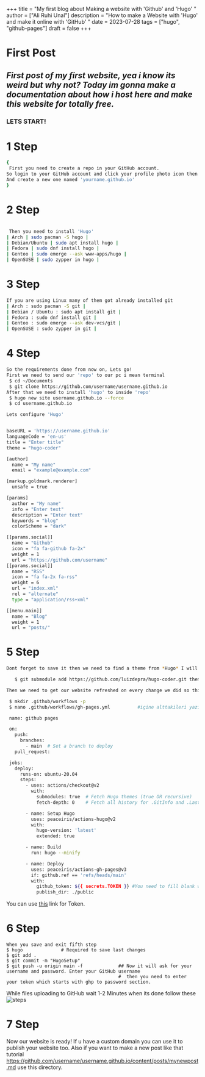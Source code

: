 +++
title = "My first blog about Making a website with 'Github' and 'Hugo' "
author = ["Ali Ruhi Unal"]
description = "How to make a Website with 'Hugo' and make it online with 'GitHub' "
date = 2023-07-28
tags = ["hugo", "github-pages"]
draft = false
+++

# **First Post**

## *First post of my first website, yea i know its weird but why not? Today im gonna make a documentation about how i host here and make this website for totally free.*

### **LETS START!**


# 1 Step

```bash
{
 First you need to create a repo in your GitHub account.
So login to your GitHub account and click your profile photo icon then click 'Your Repositories'
And create a new one named 'yourname.github.io'
}
```
# 2 Step

```bash

 Then you need to install 'Hugo'
| Arch | sudo pacman -S hugo |
| Debian/Ubuntu | sudo apt install hugo |
| Fedora | sudo dnf install hugo |
| Gentoo | sudo emerge --ask www-apps/hugo |
| OpenSUSE | sudo zypper in hugo | 

```

# 3 Step

```bash
If you are using Linux many of them got already installed git
| Arch : sudo pacman -S git |
| Debian / Ubuntu : sudo apt install git |
| Fedora : sudo dnf install git |
| Gentoo : sudo emerge --ask dev-vcs/git |
| OpenSUSE : sudo zypper in git |

```

# 4 Step

```bash
So the requirements done from now on, Lets go!
First we need to send our 'repo' to our pc i mean terminal
 $ cd ~/Documents
 $ git clone https://github.com/username/username.github.io
After that we need to install 'hugo' to inside 'repo'
 $ hugo new site username.github.io --force
 $ cd username.github.io

Lets configure 'Hugo'


baseURL = 'https://username.github.io'
languageCode = 'en-us'
title = "Enter title"
theme = "hugo-coder"

[author]
  name = "My name"
  email = "example@example.com"

[markup.goldmark.renderer]
  unsafe = true

[params]
  author = "My name"
  info = "Enter text"
  description = "Enter text"
  keywords = "blog"
  colorScheme = "dark"

[[params.social]]
  name = "Github"
  icon = "fa fa-github fa-2x"
  weight = 1
  url = "https://github.com/username"
[[params.social]]
  name = "RSS"
  icon = "fa fa-2x fa-rss"
  weight = 6
  url = "index.xml"
  rel = "alternate"
  type = "application/rss+xml"

[[menu.main]]
  name = "Blog"
  weight = 1
  url = "posts/"
```

# 5 Step 

```bash
Dont forget to save it then we need to find a theme from *Hugo* I will use 'hugo-coder'

   $ git submodule add https://github.com/luizdepra/hugo-coder.git themes/hugo-coder

Then we need to get our website refreshed on every change we did so this code will help us

 $ mkdir .github/workflows -p
 $ nano .github/workflows/gh-pages.yml          #içine alttakileri yazın

 name: github pages

 on:
   push:
     branches:
       - main  # Set a branch to deploy
   pull_request:

 jobs:
   deploy:
     runs-on: ubuntu-20.04
     steps:
       - uses: actions/checkout@v2
         with:
           submodules: true  # Fetch Hugo themes (true OR recursive)
           fetch-depth: 0    # Fetch all history for .GitInfo and .Lastmod

       - name: Setup Hugo
         uses: peaceiris/actions-hugo@v2
         with:
           hugo-version: 'latest'
           extended: true

       - name: Build
         run: hugo --minify

       - name: Deploy
         uses: peaceiris/actions-gh-pages@v3
         if: github.ref == 'refs/heads/main'
         with:
           github_token: ${{ secrets.TOKEN }} #You need to fill blank with your Token (Classic) dont forget to make permissions ticked 
           publish_dir: ./public
```
You can use [this](https://github.com/settings/tokens) link for Token.
 
# 6 Step


```
When you save and exit fifth step
$ hugo              # Required to save last changes
$ git add .
$ git commit -m "HugoSetup"
$ git push -u origin main -f             ## Now it will ask for your username and password. Enter your GitHub username  
                                         #  then you need to enter your token which starts with ghp to password section.
```
While files uploading to GitHub wait 1-2 Minutes when its done follow these 
![steps](Images/example.png)

# 7 Step

Now our website is ready! If u have a custom domain you can use it to publish your website too. Also if you want to make a new post like that tutorial
https://github.com/username/username.github.io/content/posts/mynewpost.md use this directory.
